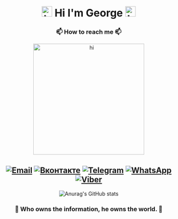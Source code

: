 <div align="center">
 
#  <img src="https://media3.giphy.com/media/du3J3cXyzhj75IOgvA/giphy.gif?cid=ecf05e479v4fcpqgv52i1vz5apnm7qyt5dcz7nekr678w3ow&rid=giphy.gif&ct=g" width="28px" alt="hi"/> Hi I'm George <img src="https://media3.giphy.com/media/du3J3cXyzhj75IOgvA/giphy.gif?cid=ecf05e479v4fcpqgv52i1vz5apnm7qyt5dcz7nekr678w3ow&rid=giphy.gif&ct=g" width="28px" alt="hi"/>

### 📫 How to reach me 📫
<img src="https://c.tenor.com/AlUkiGkR2j8AAAAC/new-game-ahagon-umiko-programming.gif" width="300px" alt="hi"/></img>

[![Email](https://img.shields.io/badge/-xitowzys-c0392b?style=for-the-badge&logo=gmail&logoColor=white)](mailto:xitowzys@gmail.com)
[![Вконтакте](https://img.shields.io/badge/-Вконтакте-blue?style=for-the-badge&logo=vk&logoColor=white&link=https://vk.com/xitowzys)](https://vk.com/xitowzys)
[![Telegram](https://img.shields.io/badge/-Telegram-26A5E4?style=for-the-badge&logo=Minutemailer&logoColor=white&link=https://tlgg.ru/xitowzys)](https://tlgg.ru/xitowzys)
[![WhatsApp](https://img.shields.io/badge/-WhatsApp-25D366?style=for-the-badge&logo=WhatsApp&logoColor=white&link=https://wapp.click/79041248533)](https://wapp.click/79041248533)
[![Viber](https://img.shields.io/badge/-Viber-7360F2?style=for-the-badge&logo=Viber&logoColor=white&link=https://viber.click/79041248533)](https://viber.click/79041248533)
---
![Anurag's GitHub stats](https://github-readme-stats.vercel.app/api?username=xitowzys&show_icons=true&theme=tokyonight)

### 🤫 Who owns the information, he owns the world. 🤫
  
</div>
